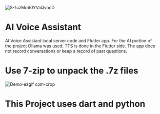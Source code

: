 ![8-1uzMo60YVaQvncD](https://github.com/user-attachments/assets/7d648d82-e8fc-4ea6-adff-57736e848dab)
# AI Voice Assistant

AI Voice Assistant local server code and Flutter app. For the AI portion of the project Ollama was used. TTS is done in the Flutter side. The app does not record conversations or keep a record of past questions.

# Use 7-zip to unpack the .7z files

![Demo-ezgif com-crop](https://github.com/user-attachments/assets/95588473-f1c0-4759-bb5a-5d5410a925a9)

# This Project uses dart and python

